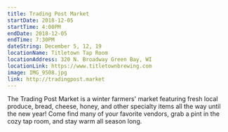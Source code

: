 ```yaml
---
title: Trading Post Market
startDate: 2018-12-05
startTime: 4:00PM
endDate: 2018-12-05
endTime: 7:30PM
dateString: December 5, 12, 19
locationName: Titletown Tap Room
locationAddress: 320 N. Broadway Green Bay, WI
locationLink: https://www.titletownbrewing.com
image: IMG_9508.jpg
link: http://tradingpost.market
---
```


The Trading Post Market is a winter farmers' market featuring fresh local produce, bread, cheese, honey, and other specialty items all the way until the new year! Come find many of your favorite vendors, grab a pint in the cozy tap room, and stay warm all season long.
